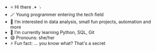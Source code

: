 - ⭐ Hi there .𖥔 ݁ ˖
- 🪄 Young programmer entering the tech field
- 👀 I’m interested in data analysis, small fun projects, automation and more
- 🌱 I’m currently learning Python, SQL, Git
- 😄 Pronouns: she/her
- ⚡ Fun fact: ... you know what? That's a secret

<!---
03rasterize/03rasterize is a ✨ special ✨ repository because its `README.md` (this file) appears on your GitHub profile.
You can click the Preview link to take a look at your changes. Crazy right?
--->
